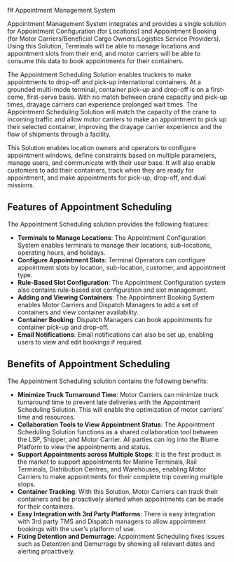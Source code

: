 f# Appointment Management System

Appointment Management System integrates and provides a single solution for Appointment Configuration (for Locations) and Appointment Booking (for Motor Carriers/Beneficial Cargo Owners/Logistics Service Providers). Using this Solution, Terminals will be able to manage locations and appointment slots from their end, and motor carriers will be able to consume this data to book appointments for their containers.

The Appointment Scheduling Solution enables truckers to make appointments to drop-off and pick-up international containers. At a grounded multi-mode terminal, container pick-up and drop-off is on a first-come, first-serve basis. With no match between crane capacity and pick-up times, drayage carriers can experience prolonged wait times. The Appointment Scheduling Solution will match the capacity of the crane to incoming traffic and allow motor carriers to make an appointment to pick up their selected container, improving the drayage carrier experience and the flow of shipments through a facility.

This Solution enables location owners and operators to configure appointment windows, define constraints based on multiple parameters, manage users, and communicate with their user base. It will also enable customers to add their containers, track when they are ready for appointment, and make appointments for pick-up, drop-off, and dual missions.

## Features of Appointment Scheduling

The Appointment Scheduling solution provides the following features:

- **Terminals to Manage Locations**: The Appointment Configuration System enables terminals to manage their locations, sub-locations, operating hours, and holidays.
- **Configure Appointment Slots**: Terminal Operators can configure appointment slots by location, sub-location, customer, and appointment type.
- **Rule-Based Slot Configuration**: The Appointment Configuration system also contains rule-based slot configuration and slot management.
- **Adding and Viewing Containers**: The Appointment Booking System enables Motor Carriers and Dispatch Managers to add a set of containers and view container availability.
- **Container Booking**: Dispatch Managers can book appointments for container pick-up and drop-off.
- **Email Notifications**: Email notifications can also be set up, enabling users to view and edit bookings if required.

## Benefits of Appointment Scheduling

The Appointment Scheduling solution contains the following benefits:

- **Minimize Truck Turnaround Time**: Motor Carriers can minimize truck turnaround time to prevent late deliveries with the Appointment Scheduling Solution. This will enable the optimization of motor carriers’ time and resources.
- **Collaboration Tools to View Appointment Status**: The Appointment Scheduling Solution functions as a shared collaboration tool between the LSP, Shipper, and Motor Carrier. All parties can log into the Blume Platform to view the appointments and status.
- **Support Appointments across Multiple Stops**: It is the first product in the market to support appointments for Marine Terminals, Rail Terminals, Distribution Centres, and Warehouses, enabling Motor Carriers to make appointments for their complete trip covering multiple stops.
- **Container Tracking**: With this Solution, Motor Carriers can track their containers and be proactively alerted when appointments can be made for their containers.
- **Easy Integration with 3rd Party Platforms**: There is easy integration with 3rd party TMS and Dispatch managers to allow appointment bookings with the user’s platform of use.
- **Fixing Detention and Demurrage**: Appointment Scheduling fixes issues such as Detention and Demurrage by showing all relevant dates and alerting proactively.
